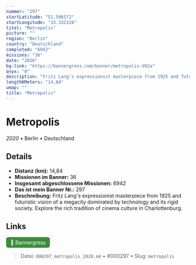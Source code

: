 ```yaml
---
nummer: "297"
startLatitude: "52.506572"
startLongitude: "13.332128"
titel: "Metropolis"
picture: ""
region: "Berlin"
country: "Deutschland"
completed: "6942"
missions: "36"
date: "2020"
bg-link: "https://bannergress.com/banner/metropolis-d92a"
onyx: "0"
description: "Fritz Lang's expressionist masterpiece from 1925 and futuristic vision of a megacity dominated by technology and its rigid society. Explore the rich tradition of cinema culture in Charlottenburg."
lengthKMeters: "14,84"
umap: ""
title: "Metropolis"
---
```

# Metropolis

*2020* • Berlin • Deutschland



## Details
- **Distanz (km):** 14,84
- **Missionen im Banner:** 36
- **Insgesamt abgeschlossene Missionen:** 6942
- **Das ist mein Banner Nr.:** 297
- **Beschreibung:** Fritz Lang's expressionist masterpiece from 1925 and futuristic vision of a megacity dominated by technology and its rigid society. Explore the rich tradition of cinema culture in Charlottenburg.


## Links
<div style="margin-top: 0.5em;">
<a href="https://bannergress.com/banner/metropolis-d92a" target="_blank" style="display:inline-block;margin-right:8px;padding:6px 12px;background-color:#3c8b3c;color:white;text-decoration:none;border-radius:6px;">🔗 Bannergress</a>

</div>


> Datei: `000297_metropolis_2020.md` • #000297 • Slug: `metropolis`
